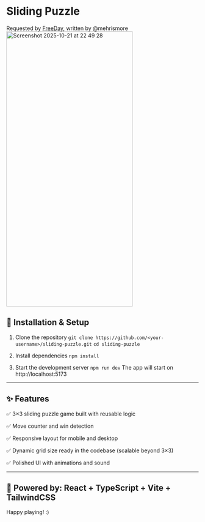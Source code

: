 # Sliding Puzzle 
Requested by [FreeDay](https://www.freeday.ai/), written by @mehrismore
<img width="331" height="719" alt="Screenshot 2025-10-21 at 22 49 28" src="https://github.com/user-attachments/assets/40aeaebd-9ba4-415d-9779-0c60d6ab3c64" />

## 🧩 Installation & Setup
1. Clone the repository
   `git clone https://github.com/<your-username>/sliding-puzzle.git`
   `cd sliding-puzzle`

2. Install dependencies
   `npm install`

4. Start the development server
   `npm run dev`
The app will start on http://localhost:5173

--------------------

## ✨ Features

✅ 3×3 sliding puzzle game built with reusable logic

✅ Move counter and win detection

✅ Responsive layout for mobile and desktop

✅ Dynamic grid size ready in the codebase (scalable beyond 3×3)

✅ Polished UI with animations and sound

 ------------

## 🧠 Powered by: React + TypeScript + Vite + TailwindCSS
 
Happy playing! :)
